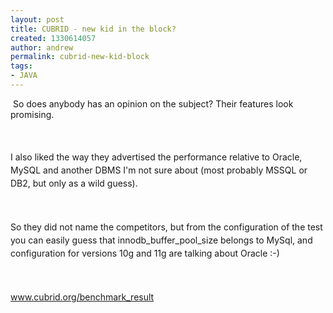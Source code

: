 ```yaml
---
layout: post
title: CUBRID - new kid in the block?
created: 1330614057
author: andrew
permalink: cubrid-new-kid-block
tags:
- JAVA
---
```

<p>&nbsp;So does anybody has an opinion on the subject? Their features look promising.</p>
<p style="line-height: 21px; ">&nbsp;</p>
<p style="line-height: 21px; ">I also liked the way they advertised the performance relative to Oracle, MySQL and another DBMS I'm not sure about (most probably MSSQL or DB2, but only as a wild guess).</p>
<p style="line-height: 21px; ">&nbsp;</p>
<p style="line-height: 21px; ">So they did not name the competitors, but from the configuration of the test you can easily guess that innodb_buffer_pool_size belongs to MySql, and configuration for versions 10g and 11g are talking about Oracle :-)</p>
<p style="line-height: 21px; ">&nbsp;</p>
<p style="line-height: 21px; "><a href="http://www.cubrid.org/benchmark_result">www.cubrid.org/benchmark_result</a></p>
<p>&nbsp;</p>
